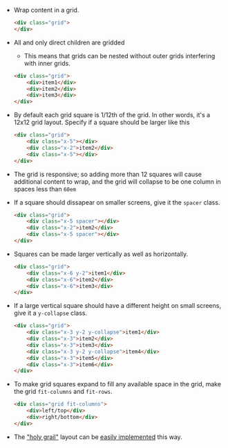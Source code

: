 * Wrap content in a grid.

    ```html
    <div class="grid">
    </div>
    ```

* All and only direct children are gridded
    * This means that grids can be nested without outer grids interfering with inner grids. 

    ```html
    <div class="grid">
        <div>item1</div>
        <div>item2</div>
        <div>item3</div>
    </div>
    ```

* By default each grid square is 1/12th of the grid. In other words, it's a 12x12 grid layout. Specify if a square should be larger like this

    ```html
    <div class="grid">
        <div class="x-5"></div>
        <div class="x-2">item2</div>
        <div class="x-5"></div>
    </div>
    ```

* The grid is responsive; so adding more than 12 squares will cause additional content to wrap, and the grid will collapse to be one column in spaces less than `60em`

* If a square should dissapear on smaller screens, give it the `spacer` class.

    ```html
    <div class="grid">
        <div class="x-5 spacer"></div>
        <div class="x-2">item2</div>
        <div class="x-5 spacer"></div>
    </div>
    ```

* Squares can be made larger vertically as well as horizontally.

    ```html
    <div class="grid">
        <div class="x-6 y-2">item1</div>
        <div class="x-6">item2</div>
        <div class="x-6">item3</div>
    </div>
    ```

* If a large vertical square should have a different height on small screens, give it a `y-collapse` class.

    ```html
    <div class="grid">
        <div class="x-3 y-2 y-collapse">item1</div>
        <div class="x-3">item2</div>
        <div class="x-3">item3</div>
        <div class="x-3 y-2 y-collapse">item4</div>
        <div class="x-3">item5</div>
        <div class="x-3">item6</div>
    </div>
    ```

* To make grid squares expand to fill any available space in the grid, make the grid `fit-columns` and `fit-rows`.

    ```html
    <div class="grid fit-columns">
        <div>left/top</div>
        <div>right/bottom</div>
    </div>
    ```

* The ["holy grail"](https://en.wikipedia.org/wiki/Holy_grail_(web_design)) layout can be [easily implemented](grail.html) this way.